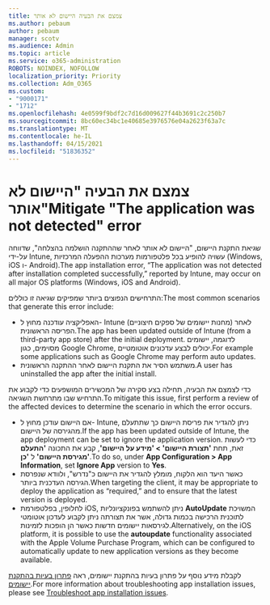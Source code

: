 ```yaml
---
title: צמצם את הבעיה היישום לא אותר
ms.author: pebaum
author: pebaum
manager: scotv
ms.audience: Admin
ms.topic: article
ms.service: o365-administration
ROBOTS: NOINDEX, NOFOLLOW
localization_priority: Priority
ms.collection: Adm_O365
ms.custom:
- "9000171"
- "1712"
ms.openlocfilehash: 4e0599f9bdf2c7d16d009627f44b3691c2c250b7
ms.sourcegitcommit: 8bc60ec34bc1e40685e3976576e04a2623f63a7c
ms.translationtype: MT
ms.contentlocale: he-IL
ms.lasthandoff: 04/15/2021
ms.locfileid: "51836352"
---
```

# <a name="mitigate-the-application-was-not-detected-error"></a><span data-ttu-id="b86e6-102">צמצם את הבעיה "היישום לא אותר"</span><span class="sxs-lookup"><span data-stu-id="b86e6-102">Mitigate "The application was not detected" error</span></span>

<span data-ttu-id="b86e6-103">שגיאת התקנת היישום, "היישום לא אותר לאחר שההתקנה הושלמה בהצלחה", שדווחה על-ידי Intune, עשויה להופיע בכל פלטפורמות מערכות ההפעלה המרכזיות (Windows, iOS ו- Android).</span><span class="sxs-lookup"><span data-stu-id="b86e6-103">The app installation error, “The application was not detected after installation completed successfully,” reported by Intune, may occur on all major OS platforms (Windows, iOS and Android).</span></span>

<span data-ttu-id="b86e6-104">התרחישים הנפוצים ביותר שמפיקים שגיאה זו כוללים:</span><span class="sxs-lookup"><span data-stu-id="b86e6-104">The most common scenarios that generate this error include:</span></span>

- <span data-ttu-id="b86e6-105">האפליקציה עודכנה מחוץ ל- Intune (מחנות יישומים של ספקים חיצוניים) לאחר הפריסה הראשונית.</span><span class="sxs-lookup"><span data-stu-id="b86e6-105">The app has been updated outside of Intune (from a third-party app store) after the initial deployment.</span></span> <span data-ttu-id="b86e6-106">לדוגמה, יישומים מסוימים, כגון Google Chrome, יכולים לבצע עדכונים אוטומטיים.</span><span class="sxs-lookup"><span data-stu-id="b86e6-106">For example some applications such as Google Chrome may perform auto updates.</span></span>
- <span data-ttu-id="b86e6-107">משתמש הסיר את התקנת היישום לאחר ההתקנה הראשונית.</span><span class="sxs-lookup"><span data-stu-id="b86e6-107">A user has uninstalled the app after the initial install.</span></span>

<span data-ttu-id="b86e6-108">כדי לצמצם את הבעיה, תחילה בצע סקירה של המכשירים המושפעים כדי לקבוע את התרחיש שבו מתרחשת השגיאה.</span><span class="sxs-lookup"><span data-stu-id="b86e6-108">To mitigate this issue, first perform a review of the affected devices to determine the scenario in which the error occurs.</span></span>

- <span data-ttu-id="b86e6-109">אם היישום עודכן מחוץ ל- Intune, ניתן להגדיר את פריסת היישום כך שתתעלם מהגירסה של היישום.</span><span class="sxs-lookup"><span data-stu-id="b86e6-109">If the app has been updated outside of Intune, the app deployment can be set to ignore the application version.</span></span> <span data-ttu-id="b86e6-110">כדי לעשות זאת, תחת **'תצורת היישום' > 'מידע על היישום'**, קבע את התכונה **'התעלם מגירסת היישום'** ל **'כן'**.</span><span class="sxs-lookup"><span data-stu-id="b86e6-110">To do so, under **App Configuration > App Information**, set **Ignore App** version to **Yes**.</span></span>
- <span data-ttu-id="b86e6-111">כאשר היעד הוא הלקוח, מומלץ להגדיר את היישום כ"נדרש", ולוודא שנפרסת הגירסה העדכנית ביותר.</span><span class="sxs-lookup"><span data-stu-id="b86e6-111">When targeting the client, it may be appropriate to deploy the application as “required,” and to ensure that the latest version is deployed.</span></span>
- <span data-ttu-id="b86e6-112">לחלופין, בפלטפורמת iOS, ניתן להשתמש בפונקציונליות **AutoUpdate** המשויכת לתוכנית הרכישה בכמות גדולה, אשר את תצורתה ניתן לקבוע לעדכון אוטומטי לגירסאות יישומים חדשות כאשר הן הופכות לזמינות.</span><span class="sxs-lookup"><span data-stu-id="b86e6-112">Alternatively, on the iOS platform, it is possible to use the **autoupdate** functionality associated with the Apple Volume Purchase Program, which can be configured to automatically update to new application versions as they become available.</span></span>

<span data-ttu-id="b86e6-113">לקבלת מידע נוסף על פתרון בעיות בהתקנת יישומים, ראה [פתרון בעיות בהתקנת יישומים](https://docs.microsoft.com/intune/troubleshoot-app-install).</span><span class="sxs-lookup"><span data-stu-id="b86e6-113">For more information about troubleshooting app installation issues, please see [Troubleshoot app installation issues](https://docs.microsoft.com/intune/troubleshoot-app-install).</span></span>
